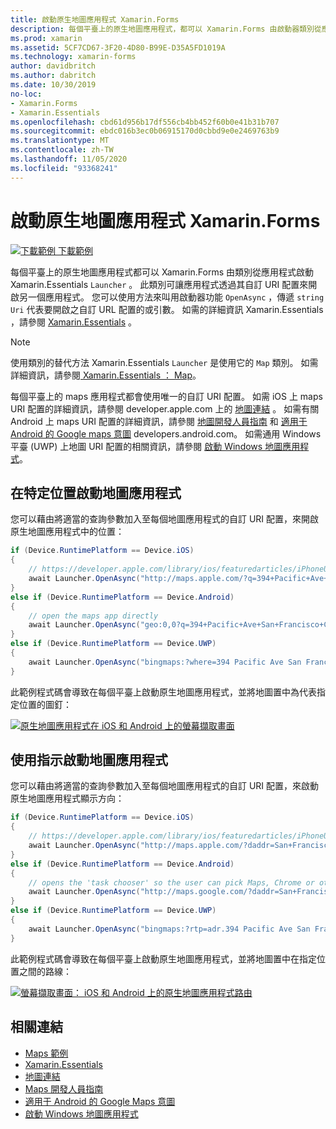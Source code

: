 ```yaml
---
title: 啟動原生地圖應用程式 Xamarin.Forms
description: 每個平臺上的原生地圖應用程式，都可以 Xamarin.Forms 由啟動器類別從應用程式啟動 Xamarin.Essentials 。
ms.prod: xamarin
ms.assetid: 5CF7CD67-3F20-4D80-B99E-D35A5FD1019A
ms.technology: xamarin-forms
author: davidbritch
ms.author: dabritch
ms.date: 10/30/2019
no-loc:
- Xamarin.Forms
- Xamarin.Essentials
ms.openlocfilehash: cbd61d956b17df556cb4bb452f60b0e41b31b707
ms.sourcegitcommit: ebdc016b3ec0b06915170d0cbbd9e0e2469763b9
ms.translationtype: MT
ms.contentlocale: zh-TW
ms.lasthandoff: 11/05/2020
ms.locfileid: "93368241"
---
```

# <a name="launch-the-native-map-app-from-no-locxamarinforms"></a>啟動原生地圖應用程式 Xamarin.Forms

[![下載範例](~/media/shared/download.png) 下載範例](/samples/xamarin/xamarin-forms-samples/workingwithmaps)

每個平臺上的原生地圖應用程式都可以 Xamarin.Forms 由類別從應用程式啟動 Xamarin.Essentials `Launcher` 。 此類別可讓應用程式透過其自訂 URI 配置來開啟另一個應用程式。 您可以使用方法來叫用啟動器功能 `OpenAsync` ，傳遞 `string` `Uri` 代表要開啟之自訂 URL 配置的或引數。 如需的詳細資訊 Xamarin.Essentials ，請參閱 [Xamarin.Essentials](~/essentials/index.md?context=xamarin/xamarin-forms) 。

> [!NOTE]
> 使用類別的替代方法 Xamarin.Essentials `Launcher` 是使用它的 `Map` 類別。 如需詳細資訊，請參閱[ Xamarin.Essentials ： Map](~/essentials/maps.md?context=xamarin/xamarin-forms)。

每個平臺上的 maps 應用程式都會使用唯一的自訂 URI 配置。 如需 iOS 上 maps URI 配置的詳細資訊，請參閱 developer.apple.com 上的 [地圖連結](https://developer.apple.com/library/archive/featuredarticles/iPhoneURLScheme_Reference/MapLinks/MapLinks.html) 。 如需有關 Android 上 maps URI 配置的詳細資訊，請參閱 [地圖開發人員指南](https://developer.android.com/guide/components/intents-common.html#Maps) 和 [適用于 Android 的 Google maps 意圖](https://developers.google.com/maps/documentation/urls/android-intents) developers.android.com。 如需通用 Windows 平臺 (UWP) 上地圖 URI 配置的相關資訊，請參閱 [啟動 Windows 地圖應用程式](/windows/uwp/launch-resume/launch-maps-app)。

## <a name="launch-the-map-app-at-a-specific-location"></a>在特定位置啟動地圖應用程式

您可以藉由將適當的查詢參數加入至每個地圖應用程式的自訂 URI 配置，來開啟原生地圖應用程式中的位置：

```csharp
if (Device.RuntimePlatform == Device.iOS)
{
    // https://developer.apple.com/library/ios/featuredarticles/iPhoneURLScheme_Reference/MapLinks/MapLinks.html
    await Launcher.OpenAsync("http://maps.apple.com/?q=394+Pacific+Ave+San+Francisco+CA");
}
else if (Device.RuntimePlatform == Device.Android)
{
    // open the maps app directly
    await Launcher.OpenAsync("geo:0,0?q=394+Pacific+Ave+San+Francisco+CA");
}
else if (Device.RuntimePlatform == Device.UWP)
{
    await Launcher.OpenAsync("bingmaps:?where=394 Pacific Ave San Francisco CA");
}
```

此範例程式碼會導致在每個平臺上啟動原生地圖應用程式，並將地圖置中為代表指定位置的圖釘：

[![原生地圖應用程式在 iOS 和 Android 上的螢幕擷取畫面](native-map-app-images/location.png "原生地圖應用程式")](native-map-app-images/location-large.png#lightbox "原生地圖應用程式")

## <a name="launch-the-map-app-with-directions"></a>使用指示啟動地圖應用程式

您可以藉由將適當的查詢參數加入至每個地圖應用程式的自訂 URI 配置，來啟動原生地圖應用程式顯示方向：

```csharp
if (Device.RuntimePlatform == Device.iOS)
{
    // https://developer.apple.com/library/ios/featuredarticles/iPhoneURLScheme_Reference/MapLinks/MapLinks.html
    await Launcher.OpenAsync("http://maps.apple.com/?daddr=San+Francisco,+CA&saddr=cupertino");
}
else if (Device.RuntimePlatform == Device.Android)
{
    // opens the 'task chooser' so the user can pick Maps, Chrome or other mapping app
    await Launcher.OpenAsync("http://maps.google.com/?daddr=San+Francisco,+CA&saddr=Mountain+View");
}
else if (Device.RuntimePlatform == Device.UWP)
{
    await Launcher.OpenAsync("bingmaps:?rtp=adr.394 Pacific Ave San Francisco CA~adr.One Microsoft Way Redmond WA 98052");
}
```

此範例程式碼會導致在每個平臺上啟動原生地圖應用程式，並將地圖置中在指定位置之間的路線：

[![螢幕擷取畫面： iOS 和 Android 上的原生地圖應用程式路由](native-map-app-images/directions.png "原生地圖應用程式指示")](native-map-app-images/directions-large.png#lightbox "原生地圖應用程式指示")

## <a name="related-links"></a>相關連結

- [Maps 範例](/samples/xamarin/xamarin-forms-samples/workingwithmaps)
- [Xamarin.Essentials](~/essentials/index.md?context=xamarin/xamarin-forms)
- [地圖連結](https://developer.apple.com/library/archive/featuredarticles/iPhoneURLScheme_Reference/MapLinks/MapLinks.html)
- [Maps 開發人員指南](https://developer.android.com/guide/components/intents-common.html#Maps)
- [適用于 Android 的 Google Maps 意圖](https://developers.google.com/maps/documentation/)
- [啟動 Windows 地圖應用程式](/windows/uwp/launch-resume/launch-maps-app)